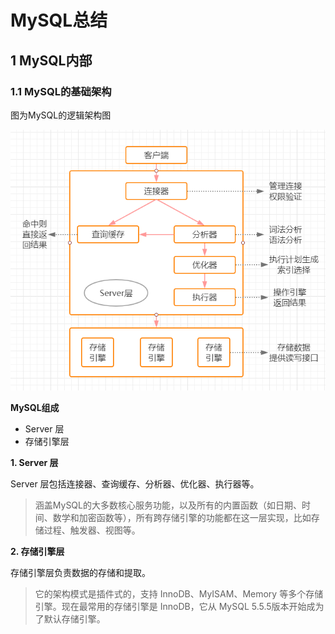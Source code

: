 

# MySQL总结

## 1 MySQL内部

### 1.1 MySQL的基础架构

图为MySQL的逻辑架构图

![1585844879359](assets/1585844879359.png)

**MySQL组成**

- Server 层
- 存储引擎层

**1. Server 层**

Server 层包括连接器、查询缓存、分析器、优化器、执行器等。

> 涵盖MySQL的大多数核心服务功能，以及所有的内置函数（如日期、时间、数学和加密函数等），所有跨存储引擎的功能都在这一层实现，比如存储过程、触发器、视图等。

**2. 存储引擎层**

存储引擎层负责数据的存储和提取。

> 它的架构模式是插件式的，支持 InnoDB、MyISAM、Memory 等多个存储引擎。现在最常用的存储引擎是 InnoDB，它从 MySQL 5.5.5版本开始成为了默认存储引擎。